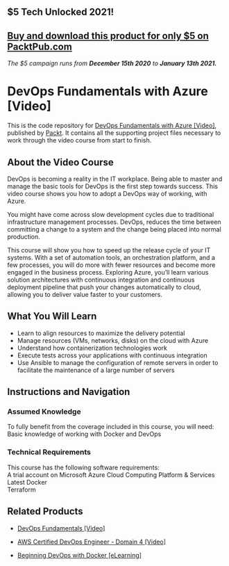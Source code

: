 ## $5 Tech Unlocked 2021!
[Buy and download this product for only $5 on PacktPub.com](https://www.packtpub.com/)
-----
*The $5 campaign         runs from __December 15th 2020__ to __January 13th 2021.__*

# DevOps Fundamentals with Azure [Video]
This is the code repository for [DevOps Fundamentals with Azure [Video]](https://www.packtpub.com/networking-and-servers/devops-fundamentals-azure-video?utm_source=github&utm_medium=repository&utm_campaign=9781789610499), published by [Packt](https://www.packtpub.com/?utm_source=github). It contains all the supporting project files necessary to work through the video course from start to finish.
## About the Video Course
DevOps is becoming a reality in the IT workplace. Being able to master and manage the basic tools for DevOps is the first step towards success. This video course shows you how to adopt a DevOps way of working, with Azure.

You might have come across slow development cycles due to traditional infrastructure management processes. DevOps, reduces the time between committing a change to a system and the change being placed into normal production.

This course will show you how to speed up the release cycle of your IT systems. With a set of automation tools, an orchestration platform, and a few processes, you will do more with fewer resources and become more engaged in the business process. Exploring Azure, you’ll learn various solution architectures with continuous integration and continuous deployment pipeline that push your changes automatically to cloud, allowing you to deliver value faster to your customers.



<H2>What You Will Learn</H2>
<DIV class=book-info-will-learn-text>
<UL>
<LI>Learn to align resources to maximize the delivery potential 
<LI>Manage resources (VMs, networks, disks) on the cloud with Azure 
<LI>Understand how containerization technologies work 
<LI>Execute tests across your applications with continuous integration&nbsp; 
<LI>Use Ansible to manage the configuration of remote servers in order to facilitate the maintenance of a large number of servers </LI></UL></DIV>

## Instructions and Navigation
### Assumed Knowledge
To fully benefit from the coverage included in this course, you will need:<br/>
Basic knowledge of working with Docker and DevOps
### Technical Requirements
This course has the following software requirements:<br/>
A trial account on Microsoft Azure Cloud Computing Platform & Services <br/>
Latest Docker<br/>
Terraform 

## Related Products
* [DevOps Fundamentals [Video]](https://www.packtpub.com/networking-and-servers/devops-fundamentals-video?utm_source=github&utm_medium=repository&utm_campaign=9781789345742)

* [AWS Certified DevOps Engineer - Domain 4 [Video]](https://www.packtpub.com/virtualization-and-cloud/aws-certified-devops-engineer-domain-4-video?utm_source=github&utm_medium=repository&utm_campaign=9781789343564)

* [Beginning DevOps with Docker [eLearning]](https://www.packtpub.com/web-development/beginning-devops-docker-elearning?utm_source=github&utm_medium=repository&utm_campaign=9781789344509)

